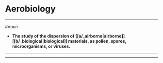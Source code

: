 # Aerobiology
---
#noun
- **The study of the dispersion of [[a/_airborne|airborne]] [[b/_biological|biological]] materials, as pollen, spores, microorganisms, or viruses.**
---
---

